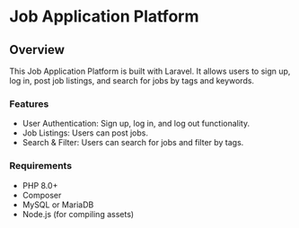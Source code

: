 # Job Application Platform
## Overview

This Job Application Platform is built with Laravel. It allows users to sign up, log in, post job listings, and search for jobs by tags and keywords.

### Features

- User Authentication: Sign up, log in, and log out functionality.
- Job Listings: Users can post jobs.
- Search & Filter: Users can search for jobs and filter by tags.

### Requirements
- PHP 8.0+
- Composer
- MySQL or MariaDB 
- Node.js (for compiling assets)
